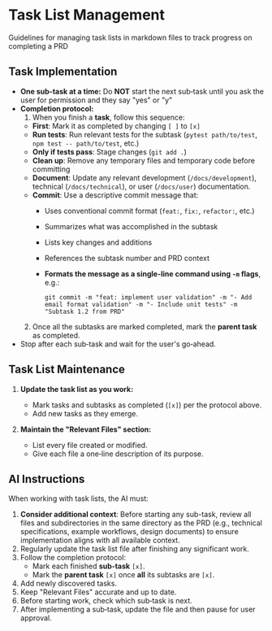 # Task List Management

Guidelines for managing task lists in markdown files to track progress on completing a PRD

## Task Implementation
- **One sub-task at a time:** Do **NOT** start the next sub‑task until you ask the user for permission and they say "yes" or "y"
- **Completion protocol:**
  1. When you finish a **task**, follow this sequence:
    - **First**: Mark it as completed by changing `[ ]` to `[x]`
    - **Run tests**: Run relevant tests for the subtask (`pytest path/to/test`, `npm test -- path/to/test`, etc.)
    - **Only if tests pass**: Stage changes (`git add .`)
    - **Clean up**: Remove any temporary files and temporary code before committing
    - **Document**: Update any relevant development (`/docs/development`), technical (`/docs/technical`), or user (`/docs/user`) documentation.
    - **Commit**: Use a descriptive commit message that:
      - Uses conventional commit format (`feat:`, `fix:`, `refactor:`, etc.)
      - Summarizes what was accomplished in the subtask
      - Lists key changes and additions
      - References the subtask number and PRD context
      - **Formats the message as a single-line command using `-m` flags**, e.g.:

        ```
        git commit -m "feat: implement user validation" -m "- Add email format validation" -m "- Include unit tests" -m "Subtask 1.2 from PRD"
        ```
  2. Once all the subtasks are marked completed, mark the **parent task** as completed.
- Stop after each sub‑task and wait for the user's go‑ahead.

## Task List Maintenance

1. **Update the task list as you work:**
   - Mark tasks and subtasks as completed (`[x]`) per the protocol above.
   - Add new tasks as they emerge.

2. **Maintain the "Relevant Files" section:**
   - List every file created or modified.
   - Give each file a one‑line description of its purpose.

## AI Instructions

When working with task lists, the AI must:

1. **Consider additional context**: Before starting any sub-task, review all files and subdirectories in the same directory as the PRD (e.g., technical specifications, example workflows, design documents) to ensure implementation aligns with all available context.
2. Regularly update the task list file after finishing any significant work.
3. Follow the completion protocol:
   - Mark each finished **sub‑task** `[x]`.
   - Mark the **parent task** `[x]` once **all** its subtasks are `[x]`.
4. Add newly discovered tasks.
5. Keep "Relevant Files" accurate and up to date.
6. Before starting work, check which sub‑task is next.
7. After implementing a sub‑task, update the file and then pause for user approval.
